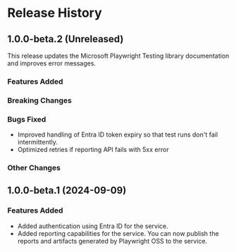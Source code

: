 # Release History

## 1.0.0-beta.2 (Unreleased)

This release updates the Microsoft Playwright Testing library documentation and improves error messages. 

### Features Added

### Breaking Changes

### Bugs Fixed

- Improved handling of Entra ID token expiry so that test runs don't fail intermittently.
- Optimized retries if reporting API fails with 5xx error

### Other Changes

## 1.0.0-beta.1 (2024-09-09)

### Features Added

- Added authentication using Entra ID for the service.
- Added reporting capabilities for the service. You can now publish the reports and artifacts generated by Playwright OSS to the service.
